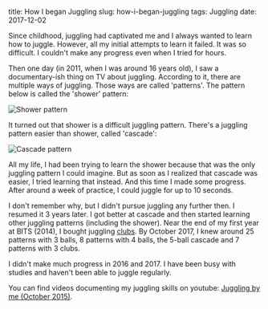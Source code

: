 title: How I began Juggling
slug: how-i-began-juggling
tags: Juggling
date: 2017-12-02


Since childhood, juggling had captivated me and I always wanted to learn how to juggle.
However, all my initial attempts to learn it failed. It was so difficult.
I couldn't make any progress even when I tried for hours.

Then one day (in 2011, when I was around 16 years old),
I saw a documentary-ish thing on TV about juggling.
According to it, there are multiple ways of juggling. Those ways are called 'patterns'.
The pattern below is called the 'shower' pattern:

![Shower pattern]({filename}/img/siteswaps/51.gif)

It turned out that shower is a difficult juggling pattern.
There's a juggling pattern easier than shower, called 'cascade':

![Cascade pattern]({filename}/img/siteswaps/3.gif)

All my life, I had been trying to learn the shower
because that was the only juggling pattern I could imagine.
But as soon as I realized that cascade was easier, I tried learning that instead.
And this time I made some progress.
After around a week of practice, I could juggle for up to 10 seconds.

I don't remember why, but I didn't pursue juggling any further then.
I resumed it 3 years later.
I got better at cascade and then started learning other juggling patterns (including the shower).
Near the end of my first year at BITS (2014),
I bought juggling [clubs](https://en.wikipedia.org/wiki/Juggling_club).
By October 2017, I knew around 25 patterns with 3 balls, 8 patterns with 4 balls, the 5-ball cascade
and 7 patterns with 3 clubs.

I didn't make much progress in 2016 and 2017.
I have been busy with studies and haven't been able to juggle regularly.

You can find videos documenting my juggling skills on youtube:
[Juggling by me (October 2015)](https://www.youtube.com/watch?v=xYrnQMHfDNE&list=PLACN_dyOcd_WSIzGV-4hVCQyQFmzKH1kb).
